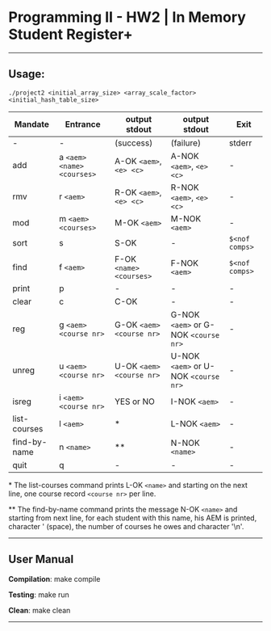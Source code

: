 # Programming II - HW2 | In Memory Student Register+

-------

## Usage:

    ./project2 <initial_array_size> <array_scale_factor> <initial_hash_table_size>

    
|Mandate|Entrance|output stdout|output stdout|Exit|
|-------|--------|-------------|-------------|----|
|-|-|(success)|(failure)|stderr|
|add|a `<aem>` `<name>` `<courses>`|A-OK `<aem>`, `<e> <c>`|A-NOK `<aem>`, `<e> <c>`|-|
|rmv|r `<aem>`|R-OK `<aem>`, `<e> <c>`|R-NOK `<aem>`, `<e> <c>`|-|
|mod|m `<aem>` `<courses>`|M-OK `<aem>`|M-NOK `<aem>`|-|
|sort|s|S-OK|-|`$<nof comps>`|
|find|f `<aem>`|F-OK `<name>` `<courses>`|F-NOK `<aem>`|`$<nof comps>`|
|print|p|-|-|-|
|clear|c|C-OK|-|-|
|reg|g `<aem>` `<course nr>`|G​-OK `<aem>` `<course nr>`|G​-NOK `<aem>` or G​-NOK `<course nr>`|-|
|unreg|u `<aem>` `<course nr>`|U-OK `<aem>` `<course nr>`|U-NOK `<aem>` or U-NOK `<course nr>`|-|
|isreg|i `<aem>` `<course nr>`|YES or NO|I-NOK `<aem>`|-|
|list-courses|l `<aem>`|*|L-ΝΟΚ `<aem>`|-|
|find-by-name|n `<name>`|**|N-NOK `<name>`|-|
|quit|q|-|-|-|

\* The list-courses command prints L-OK `<name>` and starting on the next line, one course record
`<course nr>` per line.

\*\* The find-by-name command prints the message N-OK `<name>` and starting from
next line, for each student with this name, his AEM is printed, character ' (space), the number of
courses he owes and character '\n'.

-------

## User Manual

**Compilation**: make compile

**Testing**: make run

**Clean**: make clean

-------------


